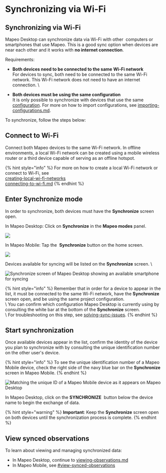 # Synchronizing via Wi-Fi

## Synchronizing via Wi-Fi

Mapeo Desktop can synchronize data via Wi-Fi with other <img src="../../../../.gitbook/assets/Laptop_with_Mapeo.png" alt="" data-size="line" /> computers or <img src="../../../../.gitbook/assets/smartphone_with_Mapeo" alt="" data-size="line" />smartphones that use Mapeo. This is a good sync option when devices are near each other and it works with **no internet connection**.&#x20;

Requirements:

* **Both devices need to be connected to the same** <img src="../../../../.gitbook/assets/wifi-cropped-01.png" alt="" data-size="line" />**Wi-Fi network**\
For devices to sync, both need to be connected to the same Wi-Fi network. This Wi-Fi network does not need to have an internet connection. \

* **Both devices must be using the same configuration**\
It is only possible to synchronize with devices that use the same [configuration](../../../customization-options/custom-configurations/#about-custom-configurations). For more on how to import configurations, see [importing-configurations.md](../../../mapeo-desktop-installation-setup/importing-configurations.md "mention").

To synchronize, follow the steps below:

## Connect to Wi-Fi

Connect both Mapeo devices to the same Wi-Fi network. In offline environments, a local Wi-Fi network can be created using a <img src="../../../../.gitbook/assets/Router_icon.png" alt="" data-size="line" />mobile wireless router or a third device capable of serving as an offline <img src="../../../../.gitbook/assets/hotspot.png" alt="" data-size="line" />hotspot.&#x20;

{% hint style="info" %}
For more on how to create a local Wi-Fi network or connect to Wi-Fi, see\
[creating-local-wi-fi-networks](../../../troubleshooting/solving-sync-issues/creating-local-wi-fi-networks/ "mention")\
[connecting-to-wi-fi.md](../../../troubleshooting/solving-sync-issues/connecting-to-wi-fi.md "mention")
{% endhint %}

## Enter Synchronize mode

In order to synchronize, both devices must have the **Synchronize** screen open.

In <img src="../../../../.gitbook/assets/Mapeo_Desktop.png" alt="" data-size="line" />Mapeo Desktop: Click on **Synchronize** in the **Mapeo modes** panel.

![](../../../../.gitbook/assets/Md\_Synchronize\_mode.jpg)

In <img src="../../../../.gitbook/assets/Mapeo_Mobile.png" alt="" data-size="line" />Mapeo Mobile: Tap the <img src="../../../../.gitbook/assets/app_icons_Sync_35px.png" alt="" data-size="line" /> **Synchronize** button on the home screen.

![](../../../../.gitbook/assets/Homescreen-Sync\_button.jpg)&#x20;



Devices available for syncing will be listed on the **Synchronize** screen. \


![Synchronize screen of Mapeo Desktop showing an available smartphone for syncing](../../../../.gitbook/assets/Md\_Synchronize\_mode\_sync\_with\_mobile\_no\_callout.jpg)

{% hint style="info" %}
Remember that in order for a device to appear in the list, it must be connected to the same Wi-Fi network, have the **Synchronize** screen open, and be using the same project configuration. \
\ You can confirm which configuration Mapeo Desktop is currently using by consulting the white bar at the bottom of the **Synchronize** screen.\
\ For troubleshooting on this step, see [solving-sync-issues](../../../troubleshooting/solving-sync-issues/ "mention").
{% endhint %}

## Start synchronization

Once available devices appear in the list, confirm the identity of the device you plan to synchronize with by consulting the unique identification number on the other user's device.

{% hint style="info" %}
To see the unique identification number of a Mapeo Mobile device, check the right side of the navy blue bar on the **Synchronize** screen in Mapeo Mobile.
{% endhint %}

![Matching the unique ID of a Mapeo Mobile device as it appears on Mapeo Desktop](../../../../.gitbook/assets/Md\_Synchronize\_confirm\_Mm\_deviceID.jpg)

In Mapeo Desktop, click on the **SYNCHRONIZE** <img src="../../../../.gitbook/assets/sync_icon_simple-.png" alt="" data-size="line" /> button below the device name to begin the exchange of data.&#x20;

{% hint style="warning" %}
**Important**: Keep the **Synchronize** screen open on both devices until the synchronization process is complete.
{% endhint %}

## View synced observations

To learn about viewing and managing synchronized data:

* In Mapeo Desktop, continue to [viewing-observations.md](../viewing-observations.md "mention")
* In Mapeo Mobile, see [#view-synced-observations](../../../mapeo-mobile-use/wifi-sync.md#view-synced-observations "mention")
